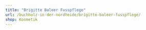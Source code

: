 ```yaml
---
title: "Brigitte Baleer Fusspflege"
url: /buchholz-in-der-nordheide/brigitte-baleer-fusspflege/
shop: Kosmetik
---
```

